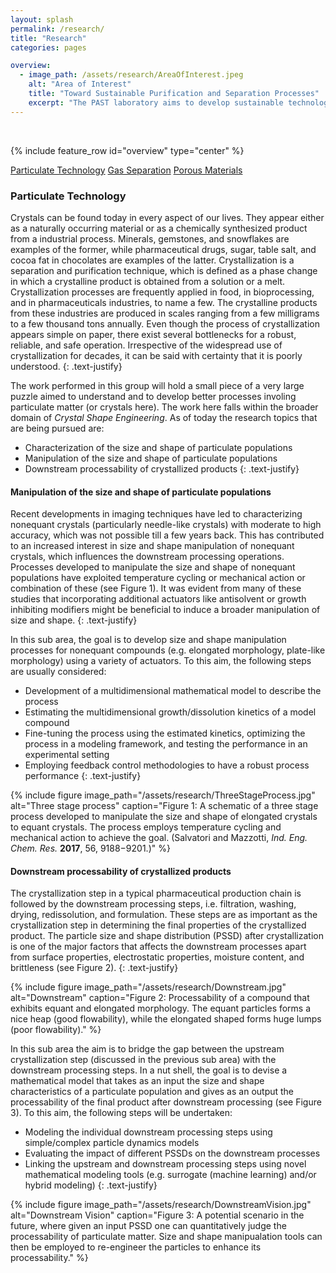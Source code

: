 ```yaml
---
layout: splash
permalink: /research/
title: "Research"
categories: pages

overview:
  - image_path: /assets/research/AreaOfInterest.jpeg
    alt: "Area of Interest"
    title: "Toward Sustainable Purification and Separation Processes"
    excerpt: "The PAST laboratory aims to develop sustainable technologies for challenging purification and separation problems. To achieve this the research activities span all the way from understanding fundamentals to developing processes. *Particulate Technology*, *Gas Separation*, and *Porous Materials* are the three focus areas of the laboratory. <br />"
---
```


<br />

{% include feature_row id="overview" type="center" %}

<a href="#ParTech" class="btn btn--primary">Particulate Technology</a> <a href="#" class="btn btn--primary">Gas Separation</a> <a href="#" class="btn btn--primary">Porous Materials</a>

<h3 id="ParTech">Particulate Technology</h3>
Crystals can be found today in every aspect of our lives. They appear either as a naturally occurring material or as a chemically synthesized product from a industrial process. Minerals, gemstones, and snowflakes are examples of the former, while pharmaceutical drugs, sugar, table salt, and cocoa fat in chocolates are examples of the latter. Crystallization is a separation and purification technique, which is defined as a phase change in which a crystalline product is obtained from a solution or a melt. Crystallization processes are frequently applied in food, in bioprocessing, and in pharmaceuticals industries, to name a few. The crystalline products from these industries are produced in scales ranging from a few milligrams to a few thousand tons annually. Even though the process of crystallization appears simple on paper, there exist several bottlenecks for a robust, reliable, and safe operation. Irrespective of the widespread use of crystallization for decades, it can be said with certainty that it is poorly understood. 
{: .text-justify}

The work performed in this group will hold a small piece of a very large puzzle aimed to understand and to develop better processes involing particulate matter (or crystals here). The work here falls within the broader domain of *Crystal Shape Engineering*. As of today the research topics that are being pursued are:
* Characterization of the size and shape of particulate populations
* Manipulation of the size and shape of particulate populations
* Downstream processability of crystallized products
{: .text-justify}

<h4>Manipulation of the size and shape of particulate populations</h4>
Recent developments in imaging techniques have led to characterizing nonequant crystals (particularly needle-like crystals) with moderate to high accuracy, which was not possible till a few years back. This has contributed to an increased interest in size and shape manipulation of nonequant crystals, which influences the downstream processing operations. Processes developed to manipulate the size and shape of nonequant populations have exploited temperature cycling or mechanical action or combination of these (see Figure 1). It was evident from many of these studies that incorporating additional actuators like antisolvent or growth inhibiting modifiers might be beneficial to induce a broader manipulation of size and shape.
{: .text-justify}

In this sub area, the goal is to develop size and shape manipulation processes for nonequant compounds (e.g. elongated morphology, plate-like morphology) using a variety of actuators. To this aim, the following steps are usually considered:
* Development of a multidimensional mathematical model to describe the process
* Estimating the multidimensional growth/dissolution kinetics of a model compound
* Fine-tuning the process using the estimated kinetics, optimizing the process in a modeling framework, and testing the performance in an experimental setting
* Employing feedback control methodologies to have a robust process performance
{: .text-justify}

{% include figure image_path="/assets/research/ThreeStageProcess.jpg" alt="Three stage process" caption="Figure 1: A schematic of a three stage process developed to manipulate the size and shape of elongated crystals to equant crystals. The process employs temperature cycling and mechanical action to achieve the goal. (Salvatori and Mazzotti, *Ind. Eng. Chem. Res.* **2017**, 56, 9188−9201.)" %}

<h4>Downstream processability of crystallized products</h4>
The crystallization step in a typical pharmaceutical production chain is followed by the downstream processing steps, i.e. filtration, washing, drying, redissolution, and formulation. These steps are as important as the crystallization step in determining the final properties of the crystallized product. The particle size and shape distribution (PSSD) after crystallization is one of the major factors that affects the downstream processes apart from surface properties, electrostatic properties, moisture content, and brittleness (see Figure 2). 
{: .text-justify}

{% include figure image_path="/assets/research/Downstream.jpg" alt="Downstream" caption="Figure 2: Processability of a compound that exhibits equant and elongated morphology. The equant particles forms a nice heap (good flowability), while the elongated shaped forms huge lumps (poor flowability)." %}

In this sub area the aim is to bridge the gap between the upstream crystallization step (discussed in the previous sub area) with the downstream processing steps. In a nut shell, the goal is to devise a mathematical model that takes as an input the size and shape characteristics of a particulate population and gives as an output the processability of the final product after downstream processing (see Figure 3). To this aim, the following steps will be undertaken:
* Modeling the individual downstream processing steps using simple/complex particle dynamics models
* Evaluating the impact of different PSSDs on the downstream processes
* Linking the upstream and downstream processing steps using novel mathematical modeling tools (e.g. surrogate (machine learning) and/or hybrid modeling)
{: .text-justify}

{% include figure image_path="/assets/research/DownstreamVision.jpg" alt="Downstream Vision" caption="Figure 3: A potential scenario in the future, where given an input PSSD one can quantitatively judge the processability of particulate matter. Size and shape manipualation tools can then be employed to re-engineer the particles to enhance its processability." %}

